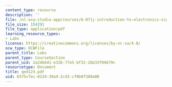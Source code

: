 ```yaml
---
content_type: resource
description: ''
file: /ol-ocw-studio-app/courses/6-071j-introduction-to-electronics-signals-and-measurement-spring-2006/6575cfec013439a42c43cf0b0f388a08_qed123.pdf
file_size: 154291
file_type: application/pdf
learning_resource_types:
- Labs
license: https://creativecommons.org/licenses/by-nc-sa/4.0/
ocw_type: OCWFile
parent_title: Labs
parent_type: CourseSection
parent_uid: 2a24b641-e32b-77e5-bf32-2bb33f09679c
resourcetype: Document
title: qed123.pdf
uid: 6575cfec-0134-39a4-2c43-cf0b0f388a08
---
```

